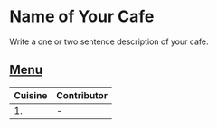 # Name of Your Cafe

Write a one or two sentence description of your cafe.

## [Menu](menu.md)

| Cuisine                               | Contributor        |
|:--------------------------------------|--------------------|
| 1.                                    | -                  |


